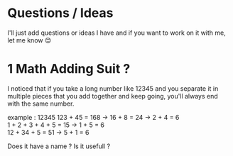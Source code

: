 # Questions / Ideas
I'll just add questions or ideas I have and if you want to work on it with me, let me know 😊

# 1 Math Adding Suit ?
I noticed that if you take a long number like 12345 and you separate it in multiple pieces that you add together and keep going, you'll always end with the same number.

example :
12345
123 + 45 = 168 -> 16 + 8 = 24 -> 2 + 4 = 6
<br>
1 + 2 + 3 + 4 + 5 = 15 -> 1 + 5 = 6
<br>
12 + 34 + 5 = 51 -> 5 + 1 = 6

Does it have a name ?
Is it usefull ?
